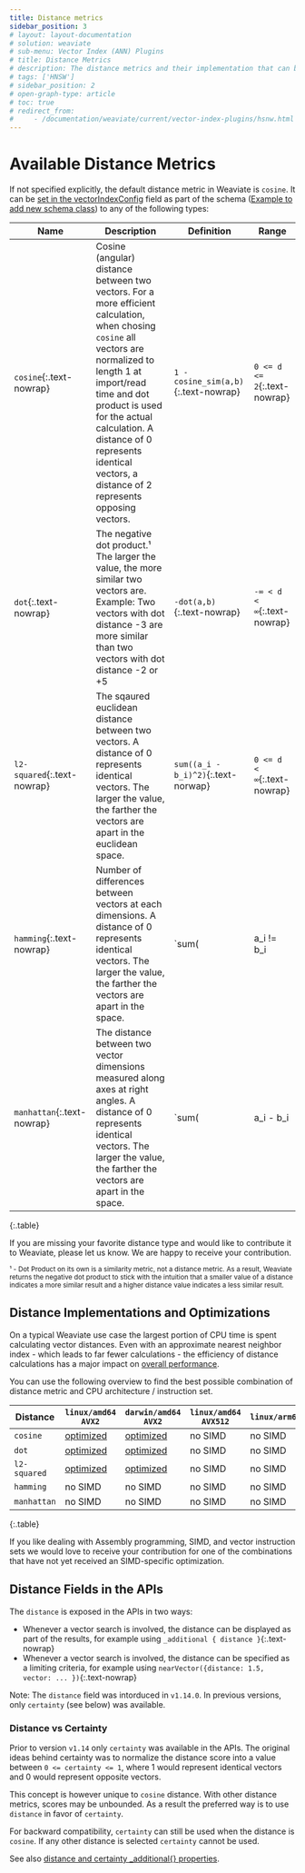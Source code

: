 ```yaml
---
title: Distance metrics
sidebar_position: 3
# layout: layout-documentation
# solution: weaviate
# sub-menu: Vector Index (ANN) Plugins
# title: Distance Metrics
# description: The distance metrics and their implementation that can be used with Weaviate
# tags: ['HNSW']
# sidebar_position: 2
# open-graph-type: article
# toc: true
# redirect_from:
#     - /documentation/weaviate/current/vector-index-plugins/hsnw.html
---
```


# Available Distance Metrics

If not specified explicitly, the default distance metric in Weaviate is
`cosine`. It can be [set in the vectorIndexConfig](../vector-index-plugins/hnsw.html#how-to-use-hnsw-and-parameters) field as part of the
schema ([Example to add new schema class](../restful-api-references/schema.html#create-a-class)) to any of the following types:

| Name | Description | Definition | Range |
| --- | --- | --- | --- |
| `cosine`{:.text-nowrap} | Cosine (angular) distance between two vectors. For a more efficient calculation, when chosing `cosine` all vectors are normalized to length 1 at import/read time and dot product is used for the actual calculation. A distance of 0 represents identical vectors, a distance of 2 represents opposing vectors. | `1 - cosine_sim(a,b)`{:.text-nowrap} | `0 <= d <= 2`{:.text-nowrap} |
| `dot`{:.text-nowrap} | The negative dot product.&#185; The larger the value, the more similar two vectors are. Example: Two vectors with dot distance -3 are more similar than two vectors with dot distance -2 or +5  | `-dot(a,b)`{:.text-nowrap} | `-∞ < d < ∞`{:.text-nowrap} |
| `l2-squared`{:.text-nowrap} | The sqaured euclidean distance between two vectors. A distance of 0 represents identical vectors. The larger the value, the farther the vectors are apart in the euclidean space.  | `sum((a_i - b_i)^2)`{:.text-norwap} | `0 <= d < ∞`{:.text-nowrap} |
| `hamming`{:.text-nowrap} | Number of differences between vectors at each dimensions. A distance of 0 represents identical vectors. The larger the value, the farther the vectors are apart in the space.  | `sum(|a_i != b_i|)`{:.text-norwap} | `0 <= d < ∞`{:.text-nowrap} |
| `manhattan`{:.text-nowrap} | The distance between two vector dimensions measured along axes at right angles. A distance of 0 represents identical vectors. The larger the value, the farther the vectors are apart in the space.  | `sum(|a_i - b_i|)`{:.text-norwap} | `0 <= d < dims`{:.text-nowrap} |
{:.table}

If you are missing your favorite distance type and would like to contribute it
to Weaviate, please let us know. We are happy to receive your contribution.

<small>&#185; - Dot Product on its own is a similarity metric, not a distance metric. As a result, Weaviate returns the negative dot product to stick with the intuition that a smaller value of a distance indicates a more similar result and a higher distance value indicates a less similar result.</small>

## Distance Implementations and Optimizations

On a typical Weaviate use case the largest portion of CPU time is spent calculating vector distances. Even with an approximate nearest neighbor index - which leads to far fewer calculations - the efficiency of distance calculations has a major impact on [overall performance](../benchmarks/ann.html).

You can use the following overview to find the best possible combination of distance metric and CPU architecture / instruction set.

| Distance | `linux/amd64 AVX2` | `darwin/amd64 AVX2` | `linux/amd64 AVX512` | `linux/arm64` | `darwin/arm64` |
| --- | --- | --- | --- | --- | --- |
| `cosine` | [optimized](https://github.com/semi-technologies/weaviate/blob/master/adapters/repos/db/vector/hnsw/distancer/asm/dot_amd64.s) | [optimized](https://github.com/semi-technologies/weaviate/blob/master/adapters/repos/db/vector/hnsw/distancer/asm/dot_amd64.s) | no SIMD | no SIMD | no SIMD |
| `dot` | [optimized](https://github.com/semi-technologies/weaviate/blob/master/adapters/repos/db/vector/hnsw/distancer/asm/dot_amd64.s) | [optimized](https://github.com/semi-technologies/weaviate/blob/master/adapters/repos/db/vector/hnsw/distancer/asm/dot_amd64.s) | no SIMD | no SIMD | no SIMD |
| `l2-squared` | [optimized](https://github.com/semi-technologies/weaviate/blob/master/adapters/repos/db/vector/hnsw/distancer/asm/l2_amd64.s) | [optimized](https://github.com/semi-technologies/weaviate/blob/master/adapters/repos/db/vector/hnsw/distancer/asm/l2_amd64.s) | no SIMD | no SIMD | no SIMD |
| `hamming` | no SIMD | no SIMD | no SIMD | no SIMD | no SIMD |
| `manhattan` | no SIMD | no SIMD | no SIMD | no SIMD | no SIMD |
{:.table}

If you like dealing with Assembly programming, SIMD, and vector instruction sets we would love to receive your contribution for one of the combinations that have not yet received an SIMD-specific optimization.

## Distance Fields in the APIs

The `distance` is exposed in the APIs in two ways:

* Whenever a vector search is involved, the distance can be displayed as part of the results, for example using `_additional { distance }`{:.text-nowrap}
* Whenever a vector search is involved, the distance can be specified as a limiting criteria, for example using `nearVector({distance: 1.5, vector: ... })`{:.text-nowrap}

Note: The `distance` field was intorduced in `v1.14.0`. In previous versions, only `certainty` (see below) was available.

### Distance vs Certainty

Prior to version `v1.14` only `certainty` was available in the APIs. The
original ideas behind certainty was to normalize the distance score into a
value between `0 <= certainty <= 1`, where 1 would represent identical vectors
and 0 would represent opposite vectors.

This concept is however unique to `cosine` distance. With other distance
metrics, scores may be unbounded. As a result the preferred way is to use
`distance` in favor of `certainty`.

For backward compatibility, `certainty` can still be used when the distance is
`cosine`. If any other distance is selected `certainty` cannot be used.

See also [distance and certainty _additional{} properties](../graphql-references/additional-properties.html).

